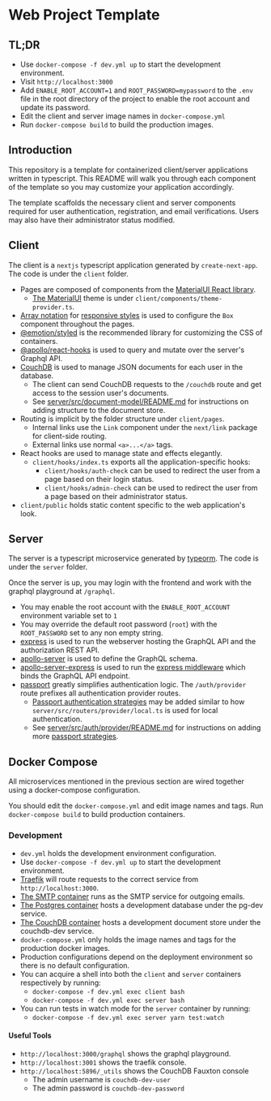 # Web Project Template

## TL;DR

- Use `docker-compose -f dev.yml up` to start the development environment.
- Visit `http://localhost:3000`
- Add `ENABLE_ROOT_ACCOUNT=1` and `ROOT_PASSWORD=mypassword` to the `.env` file in the root directory of the project to enable the root account and update its password.
- Edit the client and server image names in `docker-compose.yml`
- Run `docker-compose build` to build the production images.

## Introduction

This repository is a template for containerized client/server applications written in typescript. This README will walk you through each component of the template so you may customize your application accordingly.

The template scaffolds the necessary client and server components required for user authentication, registration, and email verifications. Users may also have their administrator status modified.

## Client
The client is a `nextjs` typescript application generated by `create-next-app`. The code is under the `client` folder.

- Pages are composed of components from the [MaterialUI React library](https://material-ui.com/).
  - [The MaterialUI](https://material-ui.com/customization/default-theme/) theme is under `client/components/theme-provider.ts`.
- [Array notation](https://material-ui.com/system/basics/#array) for [responsive styles](https://styled-system.com/responsive-styles) is used to configure the `Box` component throughout the pages.
- [@emotion/styled](https://emotion.sh/docs/styled) is the recommended library for customizing the CSS of containers.
- [@apollo/react-hooks](https://www.apollographql.com/docs/react/api/react-hooks) is used to query and mutate over the server's Graphql API.
- [CouchDB](https://couchdb.apache.org/) is used to manage JSON documents for each user in the database.
  - The client can send CouchDB requests to the `/couchdb` route and get access to the session user's documents.
  - See [server/src/document-model/README.md](server/src/document-model/README.md) for instructions on adding structure to the document store.
- Routing is implicit by the folder structure under `client/pages`.
  - Internal links use the `Link` component under the `next/link` package for client-side routing.
  - External links use normal `<a>...</a>` tags.
- React hooks are used to manage state and effects elegantly.
  - `client/hooks/index.ts` exports all the application-specific hooks:
    - `client/hooks/auth-check` can be used to redirect the user from a page based on their login status.
    - `client/hooks/admin-check` can be used to redirect the user from a page based on their administrator status.
- `client/public` holds static content specific to the web application's look.

## Server
The server is a typescript microservice generated by [typeorm](https://typeorm.io/#/using-cli/initialize-a-new-typeorm-project). The code is under the `server` folder.

Once the server is up, you may login with the frontend and work with the graphql playground at `/graphql`.

- You may enable the root account with the `ENABLE_ROOT_ACCOUNT` environment variable set to `1`
- You may override the default root password (`root`) with the `ROOT_PASSWORD` set to any non empty string.
- [express](https://expressjs.com/) is used to run the webserver hosting the GraphQL API and the authorization REST API.
- [apollo-server](https://www.apollographql.com/docs/apollo-server/) is used to define the GraphQL schema.
- [apollo-server-express](https://www.apollographql.com/docs/apollo-server/integrations/middleware/) is used to run the [express middleware](https://expressjs.com/en/guide/using-middleware.html) which binds the GraphQL API endpoint.
- [passport](http://www.passportjs.org/) greatly simplifies authentication logic. The `/auth/provider` route prefixes all authentication provider routes.
  - [Passport authentication strategies](http://www.passportjs.org/) may be added similar to how `server/src/routers/provider/local.ts` is used for local authentication.
  - See [server/src/auth/provider/README.md](server/src/auth/provider/README.md) for instructions on adding more [passport strategies](http://www.passportjs.org).

## Docker Compose
All microservices mentioned in the previous section are wired together using a docker-compose configuration.

You should edit the `docker-compose.yml` and edit image names and tags. Run `docker-compose build` to build production containers.

### Development
- `dev.yml` holds the development environment configuration.
 - Use `docker-compose -f dev.yml up` to start the development environment.
 - [Traefik](https://traefik.io/) will route requests to the correct service from `http://localhost:3000`.
 - [The SMTP container](https://hub.docker.com/r/namshi/smtp) runs as the SMTP service for outgoing emails.
 - [The Postgres container](https://hub.docker.com/_/postgres) hosts a development database under the pg-dev service.
 - [The CouchDB container](https://hub.docker.com/_/couchdb) hosts a development document store under the couchdb-dev service.
- `docker-compose.yml` only holds the image names and tags for the production docker images.
- Production configurations depend on the deployment environment so there is no default configuration.
- You can acquire a shell into both the `client` and `server` containers respectively by running:
  - `docker-compose -f dev.yml exec client bash`
  - `docker-compose -f dev.yml exec server bash`
- You can run tests in watch mode for the `server` container by running:
  - `docker-compose -f dev.yml exec server yarn test:watch`

#### Useful Tools
- `http://localhost:3000/graphql` shows the graphql playground.
- `http://localhost:3001` shows the traefik console.
- `http://localhost:5896/_utils` shows the CouchDB Fauxton console
  - The admin username is `couchdb-dev-user`
  - The admin password is `couchdb-dev-password`

